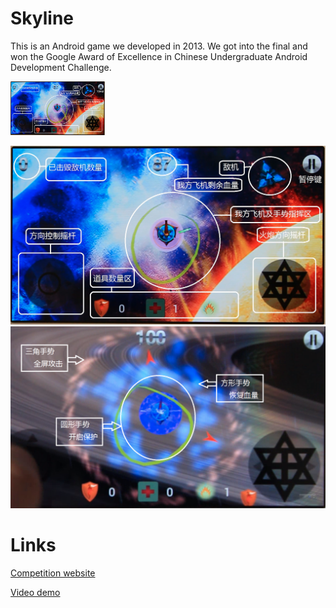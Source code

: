 # Skyline

This is an Android game we developed in 2013. We got into the final and won the Google Award of Excellence in Chinese Undergraduate Android Development Challenge. 

<img src="/img/Skyline-1.png" width="30%" height="30%">

![skyline1](/img/Skyline-1.png)
![skyline2](/img/Skyline-2.png)

# Links
[Competition website](http://www.google.cn/university/androidchallenge/2013/index.html)

[Video demo](https://www.youtube.com/watch?v=NgCPRy1-j3A&feature=youtu.be)


